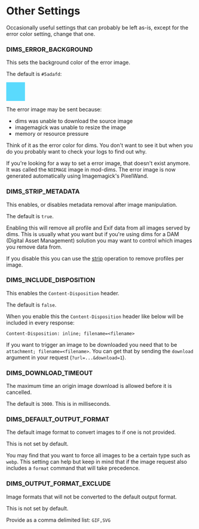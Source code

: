 # Other Settings

Occasionally useful settings that can probably be left as-is, except for the
error color setting, change that one.

### DIMS_ERROR_BACKGROUND

This sets the background color of the error image.

The default is `#5adafd`:

<span style="background:#5adafd; display: block; width: 50px; height: 50px"></span>

The error image may be sent because:
- dims was unable to download the source image
- imagemagick was unable to resize the image
- memory or resource pressure

Think of it as the error color for dims. You don't want to see it but when you do
you probably want to check your logs to find out why.

If you're looking for a way to set a error image, that doesn't exist anymore. It 
was called the `NOIMAGE` image in mod-dims. The error image is now generated
automatically using Imagemagick's PixelWand.

### DIMS_STRIP_METADATA

This enables, or disables metadata removal after image manipulation.

The default is `true`.

Enabling this will remove all profile and Exif data from all images served by
dims. This is usually what you want but if you're using dims for a 
DAM (Digital Asset Management) solution you may want to control which images
you remove data from.

If you disable this you can use the [strip](../operations/strip.md) operation to remove profiles per image.

### DIMS_INCLUDE_DISPOSITION

This enables the `Content-Disposition` header.

The default is `false`.

When you enable this the `Content-Disposition` header like below will be included
in every response:

```
Content-Disposition: inline; filename=<filename>
```

If you want to trigger an image to be downloaded you need that to be `attachment; filename=<filename>`.
You can get that by sending the `download` argument in your request (`?url=...&download=1`).

### DIMS_DOWNLOAD_TIMEOUT

The maximum time an origin image download is allowed before it is cancelled.

The default is `3000`. This is in milliseconds.

### DIMS_DEFAULT_OUTPUT_FORMAT

The default image format to convert images to if one is not provided.

This is not set by default.

You may find that you want to force all images to be a certain type such as `webp`. This
setting can help but keep in mind that if the image request also includes
a `format` command that will take precedence.

### DIMS_OUTPUT_FORMAT_EXCLUDE

Image formats that will not be converted to the default output format.

This is not set by default. 

Provide as a comma delimited list: `GIF,SVG`